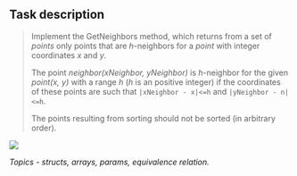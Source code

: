 ## Task description ##

> Implement the GetNeighbors method, which returns from a set of *points* only points that are *h*-neighbors for a *point* with integer coordinates *x* and *y*.
>
> The point *neighbor(xNeighbor, yNeighbor)* is *h*-neighbor for the given *point(x, y)* with a range *h* (*h* is an positive integer)
> if the coordinates of these points are such that `|xNeighbor - x|<=h` and `|yNeighbor - n|<=h`.
>
> The points resulting from sorting should not be sorted (in arbitrary order).

![](https://github.com/AnzhelikaKravchuk/AutoCode-Tasks-GetNeighborsTask/ToGetNeighborsMethod.jpg)

*Topics - structs, arrays, params, equivalence relation.*
